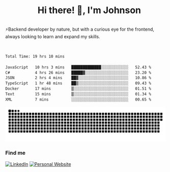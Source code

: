 <div id="user-content-toc">
  <ul align="center">
    <summary><h1 style="display: inline-block">Hi there! 👋, I'm Johnson</h1></summary>
  </ul>
</div>

⚡Backend developer by nature, but with a curious eye for the frontend, always looking to learn and expand my skills.

<br>


<!--START_SECTION:waka-->

```txt
Total Time: 19 hrs 10 mins

JavaScript   10 hrs 3 mins   █████████████░░░░░░░░░░░░   52.43 %
C#           4 hrs 26 mins   █████▓░░░░░░░░░░░░░░░░░░░   23.20 %
JSON         2 hrs 4 mins    ██▓░░░░░░░░░░░░░░░░░░░░░░   10.86 %
TypeScript   1 hr 48 mins    ██▒░░░░░░░░░░░░░░░░░░░░░░   09.43 %
Docker       17 mins         ▒░░░░░░░░░░░░░░░░░░░░░░░░   01.51 %
Text         15 mins         ▒░░░░░░░░░░░░░░░░░░░░░░░░   01.34 %
XML          7 mins          ░░░░░░░░░░░░░░░░░░░░░░░░░   00.65 %
```

<!--END_SECTION:waka-->

<picture>
  <source  srcset="https://github.com/joshwambere/joshwambere/blob/output/github-contribution-grid-snake-dark.svg?palette=github-dark">
  <source  srcset="https://github.com/joshwambere/joshwambere/blob/output/github-contribution-grid-snake.svg">
  <img alt="github contribution grid snake animation" src="https://github.com/joshwambere/joshwambere/blob/output/github-contribution-grid-snake.svg">
</picture>

### Find me
<a href="https://www.linkedin.com/in/dusabe-johnson" target="_blank"><img src="https://img.shields.io/badge/LinkedIn-%230077B5.svg?&style=flat&logo=linkedin&logoColor=white" alt="LinkedIn"></a>
‎‎ [![Personal Website](https://img.shields.io/badge/visit-Johnsonis.me-blue)](https://johnsonis.me/)

